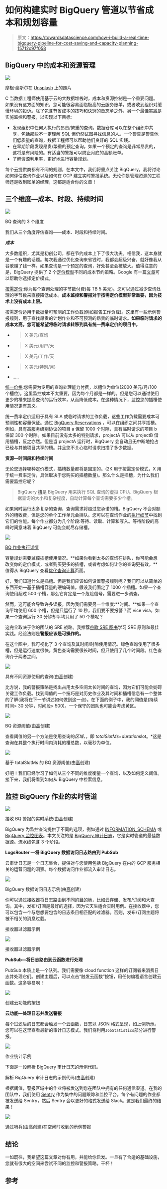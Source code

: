 # 如何构建实时 BigQuery 管道以节省成本和规划容量

> 原文：<https://towardsdatascience.com/how-i-build-a-real-time-bigquery-pipeline-for-cost-saving-and-capacity-planning-15712c97f058>

## BigQuery 中的成本和资源管理

![](img/7df6f69a13dbb82e93998a7c7a22bcd7.png)

摩根·豪斯尔在 [Unsplash](https://unsplash.com/) 上的照片

C 当数据工程师使用基于云的大数据堆栈时，成本和资源控制是一个重要问题。如果没有这方面的知识，您可能很容易面临极高的云服务账单，或者收到组织对缓慢环境的投诉。除了包含节省成本的技巧和诀窍的备忘单之外，另一个最佳实践是实施监控和警报，以实现以下目标:

*   发现组织中任何人执行的昂贵/繁重的查询。数据仓库可以在整个组织中共享，包括那些不一定理解 SQL 但仍然试图寻找信息的人。一个警告是警告他们低质量的查询，数据工程师可以帮助他们良好的 SQL 实践。
*   在早期阶段发现昂贵/繁重的预定查询。如果一个预定的查询是非常昂贵的，这将是有风险的。有适当的警报可以防止月底的高额账单。
*   了解资源利用率，更好地进行容量规划。

每个云提供商都有不同的规则，在本文中，我们将重点关注 BigQuery。我将讨论如何评估查询作业以及如何在 GCP 建立实时警报系统。无论你是管理资源的工程师还是收到账单的经理，这都是适合你的文章！

## 三个维度—成本、时段、持续时间

![](img/719d81985e47d1fac448c8c7e8dcb9b4.png)

BQ 查询的 3 个维度

我们从三个角度评估查询——成本、时段和持续时间。

***成本***

大多数组织，尤其是初创公司，都在节约成本上下了很大功夫。相信我，这本身就是一个有趣的话题。每次我通过优化查询来省钱时，我都会超级兴奋，就好像我从谷歌赚了钱一样。如果查询是一个预定的查询，好处甚至会被放大。值得注意的是，BigQuery 提供了 2 个[定价模型](https://cloud.google.com/bigquery/pricing#flat-rate_pricing)不同的成本节约策略。Google 有一篇[文章](https://cloud.google.com/blog/products/data-analytics/choosing-bigquery-pricing)可以帮助你选择定价模式。

[按需定价](https://cloud.google.com/bigquery/pricing#on_demand_pricing):你为每个查询处理的字节数付费(每 TB 5 美元)。您可以通过减少查询处理的字节数来直接降低成本。**成本监控和警报对于按需定价模型非常重要，因为技术上没有成本上限。**

按需定价适用于数据量可预测的工作负载(例如报告工作负载)。这里有一些示例警报规则，用于查找昂贵的计划作业和不可预测的昂贵的临时请求。**如果临时请求的成本太高，您可能希望将临时请求转移到具有统一费率定价的项目中。**

*   > X 美元/查询
*   > X 美元/用户/天
*   > X 美元/工作/天
*   > X 美元(特别/月)
*   …..

[统一价格](https://cloud.google.com/bigquery/pricing#flat-rate_pricing):您需要为专用的查询处理能力付费，以槽位为单位(2000 美元/月/100 个槽位)。这里监控成本不太重要，因为每个月都是一样的。但是您可以通过使用更少的槽来提高查询的运行效率，从而降低成本。在这种情况下，监控您的插槽使用情况更有意义。

统一费率定价适用于具有 SLA 或临时请求的工作负载，这些工作负载需要成本可预测性和容量保证。通过 [BigQuery Reservations](https://cloud.google.com/bigquery/docs/reservations-intro) ，可以在组织之间共享插槽。例如，具有高服务级别协议的项目 a 保留 1000 个时隙，具有临时请求的项目 b 保留 300 个时隙。如果目前没有太多的特别请求，projectA 可以从 projectB 借用插槽，反之亦然。但是当 projectA 运行时，BigQuery 会自动且无中断地抢占已经与其他项目共享的槽。并且您不关心临时请求扫描了多少数据。

**资源—时间段和持续时间**

无论您选择哪种定价模式，插槽数量都将是固定的。(2K 用于按需定价模式，X 用于统一费率定价，具体取决于您购买的插槽数量)。那么什么是插槽，为什么我们需要监控它呢？

> BigQuery [槽](https://cloud.google.com/bigquery/docs/slots)是 BigQuery 用来执行 SQL 查询的虚拟 CPU。BigQuery 根据查询的大小和复杂程度，自动计算每个查询需要多少个槽。

如果同时运行太多复杂的查询，查询需求将超过您承诺的槽。BigQuery 不会对额外的槽收费，但是您的单个工作单元会排队。您可以在查询作业的[执行细节](https://cloud.google.com/bigquery/docs/query-plan-explanation)中找到它们的性能。每个作业都分为几个阶段:等待、读取、计算和写入。等待阶段的高峰时间意味着 BigQuery 可能会耗尽存储槽。

![](img/4a3ae837abbc75c24a73ade7aa0e7e4d.png)

[BQ 作业执行详情](https://cloud.google.com/bigquery/docs/query-plan-explanation)

容量规划需要监控插槽使用情况。**如果你看到太多的查询在排队，你可能会想改变你的定价模式，或者购买更多的插槽，或者考虑如何让你的查询更有效。**值得从 BigQuery 查看[优化查询计算](https://cloud.google.com/bigquery/docs/best-practices-performance-compute)页面。

好，我们知道什么是插槽。但是我们应该如何设置警报规则呢？我们可以从简单的东西开始—基于插槽容量的硬编码值。假设我们固定了 1000 个插槽。如果一个查询使用超过 500 个槽，那么它肯定是一个危险信号，需要进一步调查。

然而，这可能会导致许多误报，因为我们需要另一个维度:**时间。**如果一个查询平均使用 600 个槽，但是只运行了 10 秒，我们要不要报警？而 vice visa，如果一个查询运行 30 分钟却平均只用了 50 个槽呢？

这完全取决于你的团队的 SRE 战略。我推荐[谷歌 SRE 图书](https://sre.google/books/)学习 SRE 原则和最佳实践。经验法则是**警报应该是可操作的。**

在这个图中，我可视化了 3 个查询及其时间/时隙使用情况。绿色查询使用了很多槽，但是运行速度很快。黄色查询需要很长时间，但只使用了几个时间段。红色查询介于两者之间。

![](img/11b365e5aeb75c46913fbd013ddf6884.png)

具有不同资源使用的查询(由[高](https://medium.com/u/2adc5a07e772?source=post_page-----15712c97f058--------------------------------)创建)

比方说，我的警报策略是找出占用太多空间太长时间的查询，因为它们可能会妨碍关键工作负载。找到阈值的一个技巧是对历史作业及其时间和插槽信息有一个整体的了解(我将在下一节讲述如何做到这一点)。在下面的例子中，我的阈值是(持续时间> 30 分钟，时间段> 500)。一个保守的团队也可能会考虑黄区。

![](img/a2896f7faa5b8321b842a06ff59349ac.png)

BQ 资源阈值(由[高](https://medium.com/u/2adc5a07e772?source=post_page-----15712c97f058--------------------------------)创建)

查看阈值的另一个方法是使用查询的*区域，*，即 *totalSlotMs=duration*slot。*这是查询在其整个执行时间内消耗的槽总数，以毫秒为单位。

![](img/33a55af8499c689d929eee3c467d06f3.png)

基于 totalSlotMs 的 BQ 资源阈值(由[高](https://medium.com/u/2adc5a07e772?source=post_page-----15712c97f058--------------------------------)创建)

好吧！我们已经学习了如何从三个不同的维度衡量一个查询，以及如何定义阈值。接下来，我们将看到如何从 BigQuery 中检索信息。

## 监控 BigQuery 作业的实时管道

![](img/2064db2b72ee1884c2fc173ac0397167.png)

接收 BQ 警报的实时系统(由[高](https://medium.com/u/2adc5a07e772?source=post_page-----15712c97f058--------------------------------)创建)

BigQuery 为监控查询提供了不同的选项，例如通过 [INFORMATION_SCHEMA](https://cloud.google.com/bigquery/docs/information-schema-intro) 或 [BigQuery 监控图表](https://cloud.google.com/bigquery/docs/admin-resource-charts)。本文关注的是 [BigQuery 审计日志](https://cloud.google.com/bigquery/docs/reference/auditlogs/)，它是实时管道的最佳数据源。流水线包含 3 个阶段。

**LogsRouter —将 BigQuery 数据访问日志路由到 PubSub**

云审计日志是一个日志集合，提供对与您使用包括 BigQuery 在内的 GCP 服务相关的运营问题的洞察。每个数据访问作业都流入审计日志。

![](img/46295b09903a1b39e4fbd1a3cff0a420.png)

BigQuery 数据访问日志示例(由[高](https://medium.com/u/2adc5a07e772?source=post_page-----15712c97f058--------------------------------)创建)

你可以通过[接收器](https://cloud.google.com/logging/docs/export/configure_export_v2)将日志路由到不同的[目的地](https://cloud.google.com/logging/docs/export/configure_export_v2#supported-destinations)，比如云存储、发布/订阅和大查询。其中，发布/订阅是最好的选择，因为它天生适合实时用例。在接收器中，您可以包含一个与您想要包含的日志条目相匹配的过滤器。否则，发布/订阅主题将被不相关的消息过载。

接收器过滤器示例

![](img/ccb3586220a5c6a2e81a2297d5290cd0.png)

接收器过滤器示例

**PubSub—将日志路由到云函数进行处理**

PubSub 本质上是一个队列。我们需要像 cloud function 这样的订阅者来消费日志并处理它们。创建主题后，可以点击“触发云函数”按钮，用任何编程语言创建云函数。这多容易啊！

![](img/d810329aeef2babc885ea4a28b067967.png)

创建云功能的按钮

**云功能—处理日志并发送警报**

每个过滤后的日志都会触发一个云函数，日志以 JSON 格式呈现，如上例所示。您可以在这里查看最新的审计日志模式。我们将利用`JobStatistics`部分进行警报。

![](img/e0045a72b65200753b3afd68fc2da622.png)

作业统计示例

下面是一段解析 BigQuery 审计日志的示例代码。

解析 BigQuery 审计日志的示例代码(由[高](https://medium.com/u/2adc5a07e772?source=post_page-----15712c97f058--------------------------------)创建)

根据阈值，警报区域中的作业将被发送到您在团队中拥有的任何通信渠道。在我的团队中，我们使用 [Sentry](https://sentry.io/welcome/) 作为集中的问题跟踪和监控平台。每个有问题的作业都被发送给 Sentry，然后 Sentry 会以更好的格式发送给 Slack。这是我们最终的结果！

![](img/bbde3c58e581beac3f73e885a11ce011.png)

通过哨兵(由[高](https://medium.com/u/2adc5a07e772?source=post_page-----15712c97f058--------------------------------)创建)在空闲时收到的示例警报

## 结论

一如既往，我希望这篇文章对你有用，并能给你启发。一旦有了合适的基础设施，您就有很大的空间来尝试不同的监控和警报策略。干杯！

## 参考

[](https://cloud.google.com/blog/products/data-analytics/bigquery-audit-logs-pipelines-analysis) 